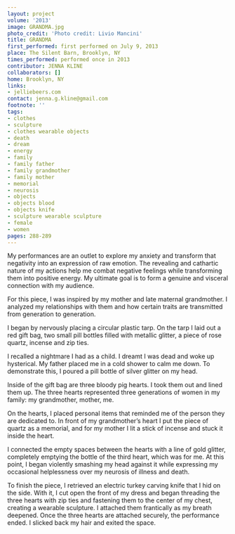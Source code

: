 ```yaml
---
layout: project
volume: '2013'
image: GRANDMA.jpg
photo_credit: 'Photo credit: Livio Mancini'
title: GRANDMA
first_performed: first performed on July 9, 2013
place: The Silent Barn, Brooklyn, NY
times_performed: performed once in 2013
contributor: JENNA KLINE
collaborators: []
home: Brooklyn, NY
links:
- jelliebeers.com
contact: jenna.g.kline@gmail.com
footnote: ''
tags:
- clothes
- sculpture
- clothes wearable objects
- death
- dream
- energy
- family
- family father
- family grandmother
- family mother
- memorial
- neurosis
- objects
- objects blood
- objects knife
- sculpture wearable sculpture
- female
- women
pages: 288-289
---
```


My performances are an outlet to explore my anxiety and transform that negativity into an expression of raw emotion. The revealing and cathartic nature of my actions help me combat negative feelings while transforming them into positive energy. My ultimate goal is to form a genuine and visceral connection with my audience.

For this piece, I was inspired by my mother and late maternal grandmother. I analyzed my relationships with them and how certain traits are transmitted from generation to generation.

I began by nervously placing a circular plastic tarp. On the tarp I laid out a red gift bag, two small pill bottles filled with metallic glitter, a piece of rose quartz, incense and zip ties.

I recalled a nightmare I had as a child. I dreamt I was dead and woke up hysterical. My father placed me in a cold shower to calm me down. To demonstrate this, I poured a pill bottle of silver glitter on my head.

Inside of the gift bag are three bloody pig hearts. I took them out and lined them up. The three hearts represented three generations of women in my family: my grandmother, mother, me.

On the hearts, I placed personal items that reminded me of the person they are dedicated to. In front of my grandmother’s heart I put the piece of quartz as a memorial, and for my mother I lit a stick of incense and stuck it inside the heart.

I connected the empty spaces between the hearts with a line of gold glitter, completely emptying the bottle of the third heart, which was for me. At this point, I began violently smashing my head against it while expressing my occasional helplessness over my neurosis of illness and death.

To finish the piece, I retrieved an electric turkey carving knife that I hid on the side. With it, I cut open the front of my dress and began threading the three hearts with zip ties and fastening them to the center of my chest, creating a wearable sculpture. I attached them frantically as my breath deepened. Once the three hearts are attached securely, the performance ended. I slicked back my hair and exited the space.
